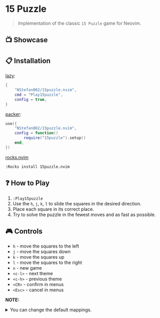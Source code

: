 # 15 Puzzle

> Implementation of the classic `15 Puzzle` game for Neovim.

## 📺 Showcase

## 📋 Installation

[lazy](https://github.com/folke/lazy.nvim):

```lua
{
    "NStefan002/15puzzle.nvim",
    cmd = "Play15puzzle",
    config = true,
}
```

[packer](https://github.com/wbthomason/packer.nvim):

```lua
use({
    "NStefan002/15puzzle.nvim",
    config = function()
        require("15puzzle").setup()
    end,
})
```

[rocks.nvim](https://github.com/nvim-neorocks/rocks.nvim)

`:Rocks install 15puzzle.nvim`

## ❓ How to Play

1. `:Play15puzzle`
2. Use the `h`, `j`, `k`, `l` to slide the squares in the desired direction.
3. Place each square in its correct place.
4. Try to solve the puzzle in the fewest moves and as fast as possible.

## 🎮 Controls

-   `h` - move the squares to the left
-   `j` - move the squares down
-   `k` - move the squares up
-   `l` - move the squares to the right
-   `n` - new game
-   `<c-l>` - next theme
-   `<c-h>` - previous theme
-   `<CR>` - confirm in menus
-   `<Esc>` - cancel in menus

**NOTE:**

<details>
    <summary>You can change the default mappings.</summary>


```lua
require("15puzzle").setup({
    keys = {
        up = "<Up>",
        down = "<Down>",
        left = "<Left>",
        right = "<Right>",
        new_game = "N",
        confirm = "y",
        cancel = "n",
        next_theme = "<c-a>",
        prev_theme = "<c-x>",
    },
})
```
</details>

